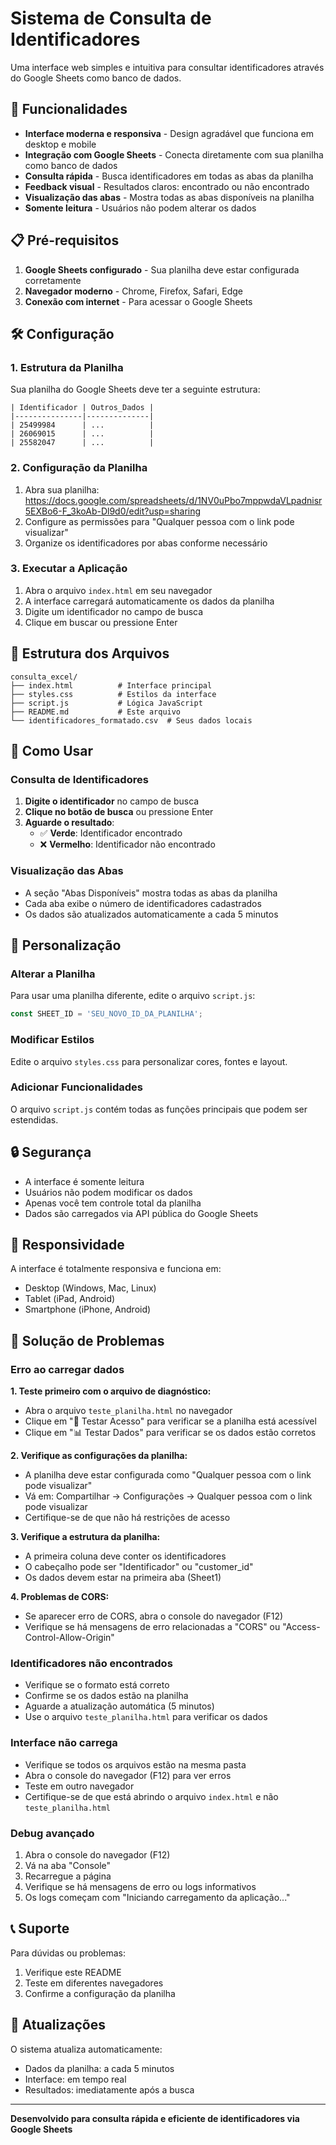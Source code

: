 # Sistema de Consulta de Identificadores

Uma interface web simples e intuitiva para consultar identificadores através do Google Sheets como banco de dados.

## 🚀 Funcionalidades

- **Interface moderna e responsiva** - Design agradável que funciona em desktop e mobile
- **Integração com Google Sheets** - Conecta diretamente com sua planilha como banco de dados
- **Consulta rápida** - Busca identificadores em todas as abas da planilha
- **Feedback visual** - Resultados claros: encontrado ou não encontrado
- **Visualização das abas** - Mostra todas as abas disponíveis na planilha
- **Somente leitura** - Usuários não podem alterar os dados

## 📋 Pré-requisitos

1. **Google Sheets configurado** - Sua planilha deve estar configurada corretamente
2. **Navegador moderno** - Chrome, Firefox, Safari, Edge
3. **Conexão com internet** - Para acessar o Google Sheets

## 🛠️ Configuração

### 1. Estrutura da Planilha

Sua planilha do Google Sheets deve ter a seguinte estrutura:

```
| Identificador | Outros_Dados |
|---------------|--------------|
| 25499984      | ...          |
| 26069015      | ...          |
| 25582047      | ...          |
```

### 2. Configuração da Planilha

1. Abra sua planilha: https://docs.google.com/spreadsheets/d/1NV0uPbo7mppwdaVLpadnisr5EXBo6-F_3koAb-Dl9d0/edit?usp=sharing
2. Configure as permissões para "Qualquer pessoa com o link pode visualizar"
3. Organize os identificadores por abas conforme necessário

### 3. Executar a Aplicação

1. Abra o arquivo `index.html` em seu navegador
2. A interface carregará automaticamente os dados da planilha
3. Digite um identificador no campo de busca
4. Clique em buscar ou pressione Enter

## 📁 Estrutura dos Arquivos

```
consulta_excel/
├── index.html          # Interface principal
├── styles.css          # Estilos da interface
├── script.js           # Lógica JavaScript
├── README.md           # Este arquivo
└── identificadores_formatado.csv  # Seus dados locais
```

## 🎯 Como Usar

### Consulta de Identificadores

1. **Digite o identificador** no campo de busca
2. **Clique no botão de busca** ou pressione Enter
3. **Aguarde o resultado**:
   - ✅ **Verde**: Identificador encontrado
   - ❌ **Vermelho**: Identificador não encontrado

### Visualização das Abas

- A seção "Abas Disponíveis" mostra todas as abas da planilha
- Cada aba exibe o número de identificadores cadastrados
- Os dados são atualizados automaticamente a cada 5 minutos

## 🔧 Personalização

### Alterar a Planilha

Para usar uma planilha diferente, edite o arquivo `script.js`:

```javascript
const SHEET_ID = 'SEU_NOVO_ID_DA_PLANILHA';
```

### Modificar Estilos

Edite o arquivo `styles.css` para personalizar cores, fontes e layout.

### Adicionar Funcionalidades

O arquivo `script.js` contém todas as funções principais que podem ser estendidas.

## 🔒 Segurança

- A interface é somente leitura
- Usuários não podem modificar os dados
- Apenas você tem controle total da planilha
- Dados são carregados via API pública do Google Sheets

## 📱 Responsividade

A interface é totalmente responsiva e funciona em:
- Desktop (Windows, Mac, Linux)
- Tablet (iPad, Android)
- Smartphone (iPhone, Android)

## 🚨 Solução de Problemas

### Erro ao carregar dados

**1. Teste primeiro com o arquivo de diagnóstico:**
- Abra o arquivo `teste_planilha.html` no navegador
- Clique em "🧪 Testar Acesso" para verificar se a planilha está acessível
- Clique em "📊 Testar Dados" para verificar se os dados estão corretos

**2. Verifique as configurações da planilha:**
- A planilha deve estar configurada como "Qualquer pessoa com o link pode visualizar"
- Vá em: Compartilhar → Configurações → Qualquer pessoa com o link pode visualizar
- Certifique-se de que não há restrições de acesso

**3. Verifique a estrutura da planilha:**
- A primeira coluna deve conter os identificadores
- O cabeçalho pode ser "Identificador" ou "customer_id"
- Os dados devem estar na primeira aba (Sheet1)

**4. Problemas de CORS:**
- Se aparecer erro de CORS, abra o console do navegador (F12)
- Verifique se há mensagens de erro relacionadas a "CORS" ou "Access-Control-Allow-Origin"

### Identificadores não encontrados
- Verifique se o formato está correto
- Confirme se os dados estão na planilha
- Aguarde a atualização automática (5 minutos)
- Use o arquivo `teste_planilha.html` para verificar os dados

### Interface não carrega
- Verifique se todos os arquivos estão na mesma pasta
- Abra o console do navegador (F12) para ver erros
- Teste em outro navegador
- Certifique-se de que está abrindo o arquivo `index.html` e não `teste_planilha.html`

### Debug avançado
1. Abra o console do navegador (F12)
2. Vá na aba "Console"
3. Recarregue a página
4. Verifique se há mensagens de erro ou logs informativos
5. Os logs começam com "Iniciando carregamento da aplicação..."

## 📞 Suporte

Para dúvidas ou problemas:
1. Verifique este README
2. Teste em diferentes navegadores
3. Confirme a configuração da planilha

## 🔄 Atualizações

O sistema atualiza automaticamente:
- Dados da planilha: a cada 5 minutos
- Interface: em tempo real
- Resultados: imediatamente após a busca

---

**Desenvolvido para consulta rápida e eficiente de identificadores via Google Sheets** 